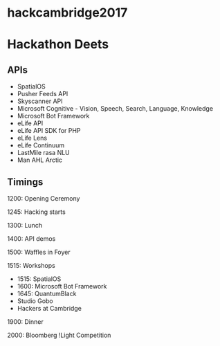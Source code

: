 # hackcambridge2017
# Hackathon Deets



## APIs



- SpatialOS
- Pusher Feeds API
- Skyscanner API
- Microsoft Cognitive - Vision, Speech, Search, Language, Knowledge
- Microsoft Bot Framework
- eLife API
- eLife API SDK for PHP
- eLife Lens
- eLife Continuum
- LastMile rasa NLU
- Man AHL Arctic



## Timings



1200: Opening Ceremony

1245: Hacking starts

1300: Lunch

1400: API demos

1500: Waffles in Foyer

1515: Workshops

- 1515: SpatialOS
- 1600: Microsoft Bot Framework
- 1645: QuantumBlack
- Studio Gobo
- Hackers at Cambridge

1900: Dinner

2000: Bloomberg !Light Competition